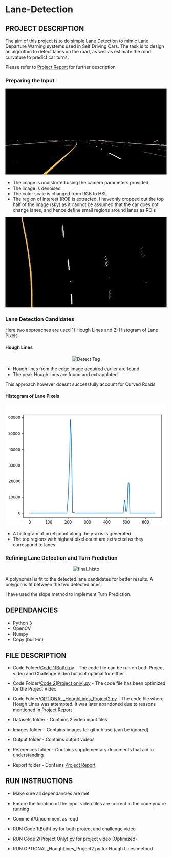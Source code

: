 # Lane-Detection

## **PROJECT DESCRIPTION**

The aim of this project is to do simple Lane Detection to mimic Lane Departure Warning systems used in Self Driving Cars. The task is to design an algorithm to detect lanes on the road, as well as estimate the road curvature to predict car turns.

Please refer to [Project Report](https://github.com/sanhuezapablo/Lane-Detection/blob/master/Report/Project%202.pdf) for further description

### Preparing the Input

<p align="center">
  <img src="/Images/combined_hsl.png" alt="Input Prep">
</p>

- The image is undistorted using the camera parameters provided
- The image is denoised
- The color scale is changed from RGB to HSL
- The region of interest (ROI) is extracted. I haveonly cropped out the top half of the image (sky) as it cannot be assumed that the car does not change lanes, and hence define small regions around lanes as ROIs

<p align="center">
  <img src="/Images/homography.png" alt="Homography">
</p>

### Lane Detection Candidates

Here two approaches are used 1) Hough Lines and 2) Histogram of Lane Pixels

#### Hough Lines

<p align="center">
  <img src="/Images/hough.gif" alt="Detect Tag">
</p>

- Hough lines from the edge image acquired earlier are found
- The peak Hough lines are found and extrapolated

This approach however doesnt successfully account for Curved Roads 

#### Histogram of Lane Pixels

<p align="center">
  <img src="/Images/histogram.png" alt="histo">
</p>

- A histogram of pixel count along the y-axis is generated
- The top regions with highest pixel count are extracted as they correspond to lanes

### Refining Lane Detection and Turn Prediction

<p align="center">
  <img src="/Images/histo.gif" alt="final_histo">
</p>

A polynomial is fit to the detected lane candidates for better results.
A polygon is fit between the two detected anes.

I have used the slope method to implement Turn Prediction.

## **DEPENDANCIES**

- Python 3
- OpenCV
- Numpy
- Copy (built-in)


## **FILE DESCRIPTION**

- Code Folder/[Code 1(Both).py](https://github.com/sanhuezapablo/Lane-Detection/blob/master/Code/Code%201(Both).py) - The code file can be run on both Project video and Challenge Video but isnt optimal for either
- Code Folder/[Code 2(Project only).py](https://github.com/sanhuezapablo/Lane-Detection/blob/master/Code/Code%202%20(Project%20Only).py) - The code file has been optimized for the Project Video
- Code Folder/[OPTIONAL_HoughLines_Project2.py](https://github.com/sanhuezapablo/Lane-Detection/blob/master/Code/OPTIONAL_HoughLines_Project2.py) - The code file where Hough Lines was attempted. It was later abandoned due to reasons mentioned in [Project Report](https://github.com/adheeshc/Lane-Detection/blob/master/Report/Project%202.pdf) 

- Datasets folder - Contains 2 video input files 

- Images folder - Contains images for github use (can be ignored)

- Output folder - Contains output videos

- References folder - Contains supplementary documents that aid in understanding

- Report folder - Contains [Project Report](https://github.com/sanhuezapablo/Lane-Detection/blob/master/Report/Project%202.pdf)

## **RUN INSTRUCTIONS**

- Make sure all dependancies are met
- Ensure the location of the input video files are correct in the code you're running
- Comment/Uncomment as reqd

- RUN Code 1(Both).py for both project and challenge video
- RUN Code 2(Project Only).py for project video (Optimized)
- RUN OPTIONAL_HoughLines_Project2.py for Hough Lines method
